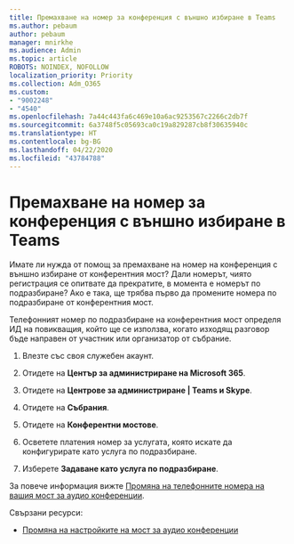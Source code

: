 ```yaml
---
title: Премахване на номер за конференция с външно избиране в Teams
ms.author: pebaum
author: pebaum
manager: mnirkhe
ms.audience: Admin
ms.topic: article
ROBOTS: NOINDEX, NOFOLLOW
localization_priority: Priority
ms.collection: Adm_O365
ms.custom:
- "9002248"
- "4540"
ms.openlocfilehash: 7a44c443fa6c469e10a6ac9253567c2266c2db7f
ms.sourcegitcommit: 6a3748f5c05693ca0c19a829287cb8f30635940c
ms.translationtype: HT
ms.contentlocale: bg-BG
ms.lasthandoff: 04/22/2020
ms.locfileid: "43784788"
---
```

# <a name="remove-teams-dial-in-conferencing-number"></a>Премахване на номер за конференция с външно избиране в Teams

Имате ли нужда от помощ за премахване на номер на конференция с външно избиране от конферентния мост? Дали номерът, чиято регистрация се опитвате да прекратите, в момента е номерът по подразбиране? Ако е така, ще трябва първо да промените номера по подразбиране от конферентния мост.

Телефонният номер по подразбиране на конферентния мост определя ИД на повикващия, който ще се използва, когато изходящ разговор бъде направен от участник или организатор от събрание.

1. Влезте със своя служебен акаунт.

2. Отидете на **Център за администриране на Microsoft 365**.

3. Отидете на **Центрове за администриране | Teams и Skype**.

4. Отидете на **Събрания**.

5. Отидете на **Конферентни мостове**.

6. Осветете платения номер за услугата, която искате да конфигурирате като услуга по подразбиране.

7. Изберете **Задаване като услуга по подразбиране**.

За повече информация вижте [Промяна на телефонните номера на вашия мост за аудио конференции](https://docs.microsoft.com/microsoftteams/change-the-phone-numbers-on-your-audio-conferencing-bridge).

Свързани ресурси:

- [Промяна на настройките на мост за аудио конференции](https://docs.microsoft.com/microsoftteams/change-the-settings-for-an-audio-conferencing-bridge)
